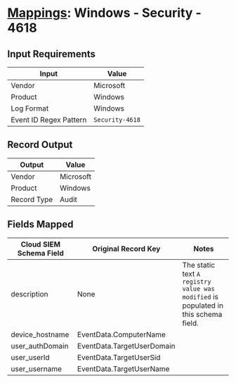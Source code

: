 # [Mappings](README.md): Windows - Security - 4618

## Input Requirements

|Input|Value|
|-----|-----|
|Vendor|Microsoft|
|Product|Windows|
|Log Format|Windows|
|Event ID Regex Pattern|`Security-4618`|

## Record Output

|Output|Value|
|------|-----|
|Vendor|Microsoft|
|Product|Windows|
|Record Type|Audit|

## Fields Mapped

|Cloud SIEM Schema Field|Original Record Key|Notes|
|-----------------------|-------------------|-----|
|description|None|The static text `A registry value was modified` is populated in this schema field.|
|device_hostname|EventData.ComputerName||
|user_authDomain|EventData.TargetUserDomain||
|user_userId|EventData.TargetUserSid||
|user_username|EventData.TargetUserName||

